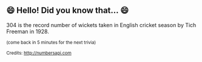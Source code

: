 ## 😄 Hello! Did you know that... 😄
304 is the record number of wickets taken in English cricket season by Tich Freeman in 1928.

<sup>(come back in 5 minutes for the next trivia)</sup>


<sup>Credits: http://numbersapi.com</sup>
